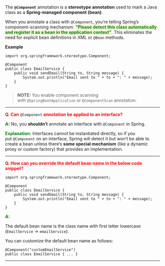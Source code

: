 
The **`@Component`** annotation is a **stereotype annotation** used to mark a Java class as a **Spring-managed component (bean)**.

When you annotate a class with `@Component`, you’re telling Spring’s component-scanning mechanism: <span style="color:green;font-weight:bold;background:beige;">"Please detect this class automatically and register it as a bean in the application context"</span>. This eliminates the need for explicit bean definitions in XML or `@Bean` methods.

**Example** 

```
import org.springframework.stereotype.Component;

@Component
public class EmailService {
    public void sendEmail(String to, String message) {
        System.out.println("Email sent to " + to + ": " + message);
    }
}
```

> **NOTE:** You enable component scanning with `@SpringBootApplication` or `@ComponentScan` annotation.

---

<span style="color:red;font-weight:bold">Q. Can</span> `@Component` <span style="color:red;font-weight:bold">annotation be applied to an interface?</span>

<span style="color:green;font-weight:bold;">A:</span> No, you **shouldn’t** annotate an interface with `@Component` in Spring. 

<span style="color:green;font-weight:bold;">Explanation:</span> Interfaces cannot be instantiated directly, so if you put `@Component` on an interface, Spring will detect it but won’t be able to create a bean unless there’s **some special mechanism** (like a dynamic proxy or custom factory) that provides an implementation.

---

<span style="color:red;font-weight:bold">Q. How can you override the default bean name in the below code snippet?</span>

```
import org.springframework.stereotype.Component;

@Component
public class EmailService {
    public void sendEmail(String to, String message) {
        System.out.println("Email sent to " + to + ": " + message);
    }
}
```

<span style="color:green;font-weight:bold;">A:</span>

The default bean name is the class name with first letter lowercase (`EmailService` → `emailService`).

You can customize the default bean name as follows:

```
@Component("customEmailService")
public class EmailService { ... }
```

---
